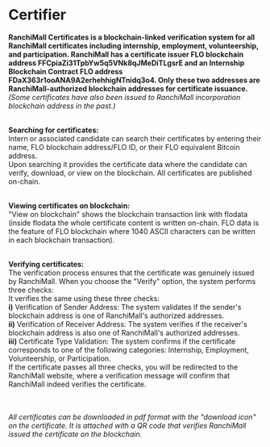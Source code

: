 # Certifier
 
**RanchiMall Certificates is a blockchain-linked verification system for all RanchiMall certificates including internship, employment, volunteership, and participation. RanchiMall has a certificate issuer FLO blockchain address FFCpiaZi31TpbYw5q5VNk8qJMeDiTLgsrE and an Internship Blockchain Contract FLO address FDaX363r1ooANA9A2erhehhigNTnidq3o4. Only these two addresses are RanchiMall-authorized blockchain addresses for certificate issuance.** <br>
*(Some certificates have also been issued to RanchiMall incorporation blockchain address in the past.)* <br> <br>

**Searching for certificates:** <br>
Intern or associated candidate can search their certificates by entering their name, FLO blockchain address/FLO ID, or their FLO equivalent Bitcoin address. <br>
Upon searching it provides the certificate data where the candidate can verify, download, or view on the blockchain. All certificates are published on-chain. <br> <br>

**Viewing certificates on blockchain:** <br>
"View on blockchain" shows the blockchain transaction link with flodata <br>
(inside flodata the whole certificate content is written on-chain. FLO data is the feature of FLO blockchain where 1040 ASCII characters can be written in each blockchain transaction). <br> <br>


**Verifying certificates:** <br>
The verification process ensures that the certificate was genuinely issued by RanchiMall. When you choose the "Verify" option, the system performs three checks: <br>
It verifies the same using these three checks: <br>
**i)** Verification of Sender Address: The system validates if the sender's blockchain address is one of RanchiMall's authorized addresses. <br>
**ii)** Verification of Receiver Address: The system verifies if the receiver's blockchain address is also one of RanchiMall's authorized addresses. <br>
**iii)** Certificate Type Validation: The system confirms if the certificate corresponds to one of the following categories: Internship, Employment, Volunteership, or Participation. <br>
If the certificate passes all three checks, you will be redirected to the RanchiMall website, where a verification message will confirm that RanchiMall indeed verifies the certificate. <br> <br> <br>


*All certificates can be downloaded in pdf format with the "download icon" on the certificate. It is attached with a QR code that verifies RanchiMall issued the certificate on the blockchain.*
